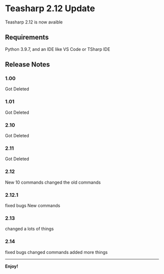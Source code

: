 # Teasharp 2.12 Update

Teasharp 2.12 is now avaible

## Requirements

Python 3.9.7, and an IDE like VS Code or TSharp IDE

## Release Notes

### 1.00

Got Deleted

### 1.01

Got Deleted

### 2.10

Got Deleted

### 2.11

Got Deleted

### 2.12

New 10 commands
changed the old commands

### 2.12.1

fixed bugs
New commands

### 2.13

changed a lots of things

### 2.14

fixed bugs
changed commands
added more things

---

**Enjoy!**
